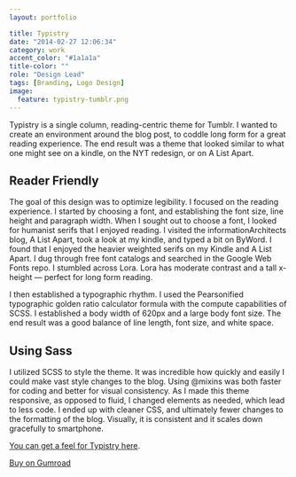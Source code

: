 ```yaml
---
layout: portfolio

title: Typistry
date: "2014-02-27 12:06:34"
category: work
accent_color: "#1a1a1a"
title-color: ""
role: "Design Lead"
tags: [Branding, Logo Design]
image:
  feature: typistry-tumblr.png
---
```

Typistry is a single column, reading-centric theme for Tumblr. I wanted to create an environment around the blog post, to coddle long form for a great reading experience. The end result was a theme that looked similar to what one might see on a kindle, on the NYT redesign, or on A List Apart.

## Reader Friendly
The goal of this design was to optimize legibility. I focused on the reading experience. I started by choosing a font, and establishing the font size, line height and paragraph width. When I sought out to choose a font, I looked for humanist serifs that I enjoyed reading. I visited the informationArchitects blog, A List Apart, took a look at my kindle, and typed a bit on ByWord. I found that I enjoyed the heavier weighted serifs on my Kindle and A List Apart. I dug through free font catalogs and searched in the Google Web Fonts repo. I stumbled across Lora. Lora has moderate contrast and a tall x-height — perfect for long form reading.

I then established a typographic rhythm. I used the Pearsonified typographic golden ratio calculator formula with the compute capabilities of SCSS. I established a body width of 620px and a large body font size. The end result was a good balance of line length, font size, and white space. 
 
## Using Sass
I utilized SCSS to style the theme. It was incredible how quickly and easily I could make vast style changes to the blog. Using @mixins was both faster for coding and better for visual consistency. As I made this theme responsive, as opposed to fluid, I changed elements as needed, which lead to less code. I ended up with cleaner CSS, and ultimately fewer changes to the formatting of the blog. Visually, it is consistent and it scales down gracefully to smartphone.

[You can get a feel for Typistry here](http://thetypistry.tumblr.com/).  

<a href="http://gum.co/yMIA" class="gumroad-button">Buy on Gumroad</a><script type="text/javascript" src="https://gumroad.com/js/gumroad.js"></script>